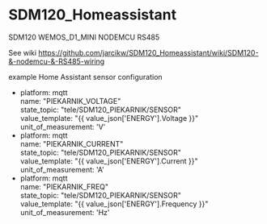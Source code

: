 # SDM120_Homeassistant
SDM120 WEMOS_D1_MINI NODEMCU RS485

See wiki https://github.com/jarcikw/SDM120_Homeassistant/wiki/SDM120-&-nodemcu-&-RS485-wiring

example Home Assistant sensor configuration

  - platform: mqtt  
    name: "PIEKARNIK_VOLTAGE"  
    state_topic: "tele/SDM120_PIEKARNIK/SENSOR"  
    value_template: "{{ value_json['ENERGY'].Voltage }}"  
    unit_of_measurement: 'V'  
  - platform: mqtt  
    name: "PIEKARNIK_CURRENT"  
    state_topic: "tele/SDM120_PIEKARNIK/SENSOR"  
    value_template: "{{ value_json['ENERGY'].Current }}"  
    unit_of_measurement: 'A'  
  - platform: mqtt  
    name: "PIEKARNIK_FREQ"  
    state_topic: "tele/SDM120_PIEKARNIK/SENSOR"  
    value_template: "{{ value_json['ENERGY'].Frequency }}"  
    unit_of_measurement: 'Hz'  

